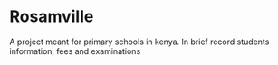 # Rosamville
A project meant for primary schools in kenya. In brief record students information, fees and examinations
